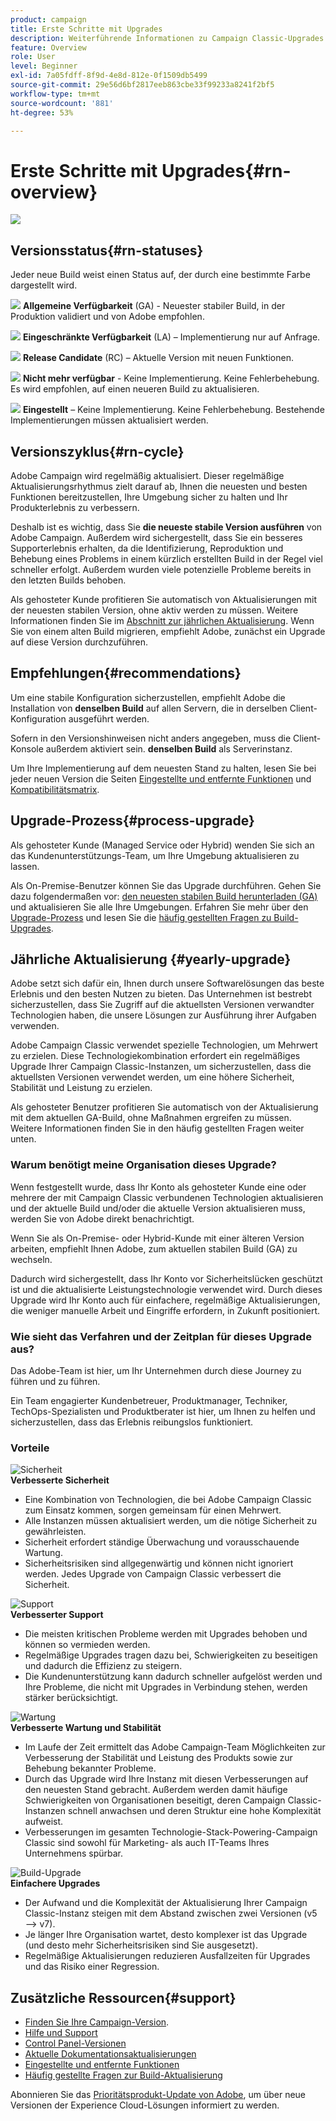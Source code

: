 ```yaml
---
product: campaign
title: Erste Schritte mit Upgrades
description: Weiterführende Informationen zu Campaign Classic-Upgrades
feature: Overview
role: User
level: Beginner
exl-id: 7a05fdff-8f9d-4e8d-812e-0f1509db5499
source-git-commit: 29e56d6bf2817eeb863cbe33f99233a8241f2bf5
workflow-type: tm+mt
source-wordcount: '881'
ht-degree: 53%

---
```


# Erste Schritte mit Upgrades{#rn-overview}

![](../../assets/v7-only.svg)

## Versionsstatus{#rn-statuses}

Jeder neue Build weist einen Status auf, der durch eine bestimmte Farbe dargestellt wird.

![](assets/do-not-localize/green3.png) **Allgemeine Verfügbarkeit** (GA) - Neuester stabiler Build, in der Produktion validiert und von Adobe empfohlen.

![](assets/do-not-localize/limited3.png) **Eingeschränkte Verfügbarkeit** (LA) – Implementierung nur auf Anfrage.

![](assets/do-not-localize/blue3.png) **Release Candidate** (RC) – Aktuelle Version mit neuen Funktionen.

![](assets/do-not-localize/orange3.png) **Nicht mehr verfügbar** - Keine Implementierung. Keine Fehlerbehebung. Es wird empfohlen, auf einen neueren Build zu aktualisieren.

![](assets/do-not-localize/red3.png) **Eingestellt** – Keine Implementierung. Keine Fehlerbehebung. Bestehende Implementierungen müssen aktualisiert werden.

## Versionszyklus{#rn-cycle}

Adobe Campaign wird regelmäßig aktualisiert. Dieser regelmäßige Aktualisierungsrhythmus zielt darauf ab, Ihnen die neuesten und besten Funktionen bereitzustellen, Ihre Umgebung sicher zu halten und Ihr Produkterlebnis zu verbessern.

Deshalb ist es wichtig, dass Sie **die neueste stabile Version ausführen** von Adobe Campaign. Außerdem wird sichergestellt, dass Sie ein besseres Supporterlebnis erhalten, da die Identifizierung, Reproduktion und Behebung eines Problems in einem kürzlich erstellten Build in der Regel viel schneller erfolgt. Außerdem wurden viele potenzielle Probleme bereits in den letzten Builds behoben.

Als gehosteter Kunde profitieren Sie automatisch von Aktualisierungen mit der neuesten stabilen Version, ohne aktiv werden zu müssen. Weitere Informationen finden Sie im [Abschnitt zur jährlichen Aktualisierung](#yearly-upgrade). Wenn Sie von einem alten Build migrieren, empfiehlt Adobe, zunächst ein Upgrade auf diese Version durchzuführen.

## Empfehlungen{#recommendations}

Um eine stabile Konfiguration sicherzustellen, empfiehlt Adobe die Installation von **denselben Build** auf allen Servern, die in derselben Client-Konfiguration ausgeführt werden.

Sofern in den Versionshinweisen nicht anders angegeben, muss die Client-Konsole außerdem aktiviert sein. **denselben Build** als Serverinstanz.

Um Ihre Implementierung auf dem neuesten Stand zu halten, lesen Sie bei jeder neuen Version die Seiten [Eingestellte und entfernte Funktionen](../../rn/using/deprecated-features.md) und [Kompatibilitätsmatrix](../../rn/using/compatibility-matrix.md).

## Upgrade-Prozess{#process-upgrade}

Als gehosteter Kunde (Managed Service oder Hybrid) wenden Sie sich an das Kundenunterstützungs-Team, um Ihre Umgebung aktualisieren zu lassen.

Als On-Premise-Benutzer können Sie das Upgrade durchführen. Gehen Sie dazu folgendermaßen vor: [den neuesten stabilen Build herunterladen (GA)](https://experience.adobe.com/#/downloads/content/software-distribution/de/campaign.html) und aktualisieren Sie alle Ihre Umgebungen. Erfahren Sie mehr über den [Upgrade-Prozess](../../production/using/build-upgrade.md) und lesen Sie die [häufig gestellten Fragen zu Build-Upgrades](../../platform/using/faq-build-upgrade.md).

## Jährliche Aktualisierung {#yearly-upgrade}

Adobe setzt sich dafür ein, Ihnen durch unsere Softwarelösungen das beste Erlebnis und den besten Nutzen zu bieten. Das Unternehmen ist bestrebt sicherzustellen, dass Sie Zugriff auf die aktuellsten Versionen verwandter Technologien haben, die unsere Lösungen zur Ausführung ihrer Aufgaben verwenden.

Adobe Campaign Classic verwendet spezielle Technologien, um Mehrwert zu erzielen. Diese Technologiekombination erfordert ein regelmäßiges Upgrade Ihrer Campaign Classic-Instanzen, um sicherzustellen, dass die aktuellsten Versionen verwendet werden, um eine höhere Sicherheit, Stabilität und Leistung zu erzielen.

Als gehosteter Benutzer profitieren Sie automatisch von der Aktualisierung mit dem aktuellen GA-Build, ohne Maßnahmen ergreifen zu müssen. Weitere Informationen finden Sie in den häufig gestellten Fragen weiter unten.

### Warum benötigt meine Organisation dieses Upgrade?

Wenn festgestellt wurde, dass Ihr Konto als gehosteter Kunde eine oder mehrere der mit Campaign Classic verbundenen Technologien aktualisieren und der aktuelle Build und/oder die aktuelle Version aktualisieren muss, werden Sie von Adobe direkt benachrichtigt.

Wenn Sie als On-Premise- oder Hybrid-Kunde mit einer älteren Version arbeiten, empfiehlt Ihnen Adobe, zum aktuellen stabilen Build (GA) zu wechseln.

Dadurch wird sichergestellt, dass Ihr Konto vor Sicherheitslücken geschützt ist und die aktualisierte Leistungstechnologie verwendet wird. Durch dieses Upgrade wird Ihr Konto auch für einfachere, regelmäßige Aktualisierungen, die weniger manuelle Arbeit und Eingriffe erfordern, in Zukunft positioniert.

### Wie sieht das Verfahren und der Zeitplan für dieses Upgrade aus?

Das Adobe-Team ist hier, um Ihr Unternehmen durch diese Journey zu führen und zu führen.

Ein Team engagierter Kundenbetreuer, Produktmanager, Techniker, TechOps-Spezialisten und Produktberater ist hier, um Ihnen zu helfen und sicherzustellen, dass das Erlebnis reibungslos funktioniert.

### Vorteile

<tr>
  <td>
      <img alt="Sicherheit" src="assets/do-not-localize/security.png"/>
    <div>
    <strong>Verbesserte Sicherheit</strong>
    </div>
    <ul>
    <li>Eine Kombination von Technologien, die bei Adobe Campaign Classic zum Einsatz kommen, sorgen gemeinsam für einen Mehrwert.</li>
    <li>Alle Instanzen müssen aktualisiert werden, um die nötige Sicherheit zu gewährleisten.</li>
    <li>Sicherheit erfordert ständige Überwachung und vorausschauende Wartung.</li>
    <li>Sicherheitsrisiken sind allgegenwärtig und können nicht ignoriert werden. Jedes Upgrade von Campaign Classic verbessert die Sicherheit.</li>
    </ul>
  </td>

<td>
      <img alt="Support" src="assets/do-not-localize/support.png" />
    <div>
    <strong>Verbesserter Support</strong>
    </div>
    <ul>
    <li>Die meisten kritischen Probleme werden mit Upgrades behoben und können so vermieden werden.</li>
    <li>Regelmäßige Upgrades tragen dazu bei, Schwierigkeiten zu beseitigen und dadurch die Effizienz zu steigern.</li>
    <li>Die Kundenunterstützung kann dadurch schneller aufgelöst werden und Ihre Probleme, die nicht mit Upgrades in Verbindung stehen, werden stärker berücksichtigt.</li>
    </ul>
  </td>
</tr>

<tr>
  <td>
      <img alt="Wartung" src="assets/do-not-localize/maintenance.png"/>
    <div>
    <strong>Verbesserte Wartung und Stabilität</strong>
    </div>
    <ul>
    <li>Im Laufe der Zeit ermittelt das Adobe Campaign-Team Möglichkeiten zur Verbesserung der Stabilität und Leistung des Produkts sowie zur Behebung bekannter Probleme.</li>
    <li>Durch das Upgrade wird Ihre Instanz mit diesen Verbesserungen auf den neuesten Stand gebracht. Außerdem werden damit häufige Schwierigkeiten von Organisationen beseitigt, deren Campaign Classic-Instanzen schnell anwachsen und deren Struktur eine hohe Komplexität aufweist.</li>
    <li>Verbesserungen im gesamten Technologie-Stack-Powering-Campaign Classic sind sowohl für Marketing- als auch IT-Teams Ihres Unternehmens spürbar.</li>
    </ul>
  </td>

<td>
      <img alt="Build-Upgrade" src="assets/do-not-localize/upgrades.png" />
    <div>
    <strong>Einfachere Upgrades</strong>
    </a>
    </div>
    <ul>
    <li>Der Aufwand und die Komplexität der Aktualisierung Ihrer Campaign Classic-Instanz steigen mit dem Abstand zwischen zwei Versionen (v5 —&gt; v7).</li>
    <li>Je länger Ihre Organisation wartet, desto komplexer ist das Upgrade (und desto mehr Sicherheitsrisiken sind Sie ausgesetzt).</li>
    <li>Regelmäßige Aktualisierungen reduzieren Ausfallzeiten für Upgrades und das Risiko einer Regression.</li>
    </ul>
  </td>
</tr>
</table>

## Zusätzliche Ressourcen{#support}

* [Finden Sie Ihre Campaign-Version](../../platform/using/launching-adobe-campaign.md#getting-your-campaign-version).
* [Hilfe und Support](../../support.md)
* [Control Panel-Versionen](https://experienceleague.adobe.com/docs/control-panel/using/release-notes.html?lang=de)
* [Aktuelle Dokumentationsaktualisierungen](../../rn/using/documentation-updates.md)
* [Eingestellte und entfernte Funktionen](../../rn/using/deprecated-features.md)
* [Häufig gestellte Fragen zur Build-Aktualisierung](../../platform/using/faq-build-upgrade.md)

Abonnieren Sie das [Prioritätsprodukt-Update von Adobe](https://www.adobe.com/de/subscription/priority-product-update.html), um über neue Versionen der Experience Cloud-Lösungen informiert zu werden.
